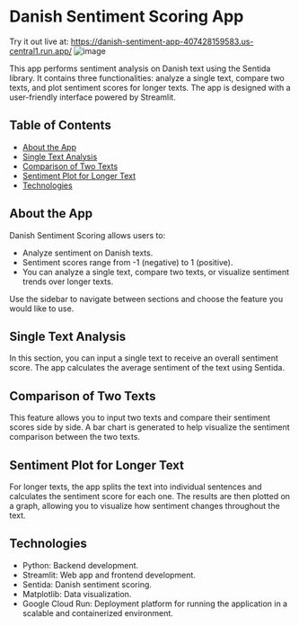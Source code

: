 # Danish Sentiment Scoring App

Try it out live at: https://danish-sentiment-app-407428159583.us-central1.run.app/
![image](https://github.com/user-attachments/assets/b9b5dbd4-8046-40d7-b467-3751b83a6116)


This app performs sentiment analysis on Danish text using the Sentida library. It contains three functionalities: analyze a single text, compare two texts, and plot sentiment scores for longer texts. The app is designed with a user-friendly interface powered by Streamlit.

## Table of Contents
- [About the App](#about-the-app)
- [Single Text Analysis](#single-text-analysis)
- [Comparison of Two Texts](#comparison-of-two-texts)
- [Sentiment Plot for Longer Text](#sentiment-plot-for-longer-text)
- [Technologies](#technologies)

## About the App
Danish Sentiment Scoring allows users to:
- Analyze sentiment on Danish texts.
- Sentiment scores range from -1 (negative) to 1 (positive).
- You can analyze a single text, compare two texts, or visualize sentiment trends over longer texts.

Use the sidebar to navigate between sections and choose the feature you would like to use.

## Single Text Analysis
In this section, you can input a single text to receive an overall sentiment score. The app calculates the average sentiment of the text using Sentida.

## Comparison of Two Texts
This feature allows you to input two texts and compare their sentiment scores side by side. A bar chart is generated to help visualize the sentiment comparison between the two texts.

## Sentiment Plot for Longer Text
For longer texts, the app splits the text into individual sentences and calculates the sentiment score for each one. The results are then plotted on a graph, allowing you to visualize how sentiment changes throughout the text.

## Technologies
- Python: Backend development.
- Streamlit: Web app and frontend development.
- Sentida: Danish sentiment scoring.
- Matplotlib: Data visualization.
- Google Cloud Run: Deployment platform for running the application in a scalable and containerized environment.
